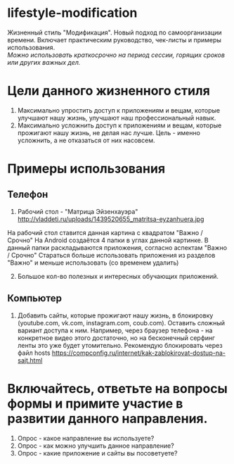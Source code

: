 # lifestyle-modification
Жизненный стиль "Модификация". Новый подход по самоорганизации времени. Включает практическим руководство, чек-листы и примеры использования.  
*Можно использовать краткосрочно на период сессии, горящих сроков или других важных дел.*

# Цели данного жизненного стиля
1. Максимально упростить доступ к приложениям и вещам, которые улучшают нашу жизнь, улучшают наш профессиональный навык.
2. Максимально усложнить доступ к приложениям и вещам, которые прожигают нашу жизнь, не делая нас лучше. Цель - именно усложнить, а не отказаться от них насовсем.

# Примеры использования
## Телефон
1. Рабочий стол - "Матрица Эйзенхауэра"
http://vladdeti.ru/uploads/1439520655_matritsa-eyzanhuera.jpg

На рабочий стол ставится данная картина с квадратом "Важно / Срочно"
На Android создаётся 4 папки в углах данной картинке. 
В данный папки раскладываются приложения, согласно аспектам "Важно / Срочно"
Стараться больше использовать приложения из разделов "Важно" и меньше использовать (со временем удалить)

2. Большое кол-во полезных и интересных обучающих приложений.

## Компьютер
1. Добавить сайты, которые прожигают нашу жизнь, в блокировку (youtube.com, vk.com, instagram.com, coub.com).
Оставить сложный вариант доступа к ним. Например, через браузер телефона - на конкретное видео этого достаточно, но на бесконечный серфинг ленты это уже будет утомительно.
Рекомендую блокировать через файл hosts https://compconfig.ru/internet/kak-zablokirovat-dostup-na-sajt.html

# Включайтесь, ответьте на вопросы формы и примите участие в развитии данного направления. 

1. Опрос - какое направление вы используете?
2. Опрос - как можно улучшить данное направление?
3. Опрос - какие приложение и сайты вы посоветуете?
